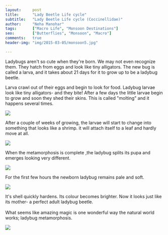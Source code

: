 ```yaml
---
layout:     post
title:      "Lady Beetle Life cycle"
subtitle:   "Lady Beetle Life cycle (Coccinellidae)"
author:     "Neha Manohar"
tags:       ["Macro Life", "Monsoon Destinations"]
seo:		["Butterflies", "Monsoon", "Macro"]
comments:   true
header-img: "img/2015-03-05/monsoon5.jpg"

---
```



<p>Ladybugs aren't so cute when they're born. We may not even recognize them. They hatch from eggs and look like tiny alligators. The new bug is called a larva, and it takes about 21 days for it to grow up to be a ladybug beetle.</p>

<p>
Larva crawl out of their eggs and begin to look for food. Ladybug larvae look like tiny alligators- and they bite! After a few days the little larvae begin to grow and soon they shed their skins. This is called "molting" and it happens several times.
</p>

<img src="{{ site.baseurl }}/img/2015-03-05/monsoon6.jpg">

<p> After a couple of weeks of growing, the larvae will start to change into something that looks like a shrimp. it will attach itself to a leaf and hardly move at all.
</p>

<img src="{{ site.baseurl }}/img/2015-03-05/monsoon2.jpg">

<p>When the metamorphosis is complete ,the ladybug splits its pupa and emerges looking very different.
</p>

<img src="{{ site.baseurl }}/img/2015-03-05/monsoon3.jpg">

<p>For the first few hours the newborn ladybug remains pale and soft.
</p>

<img src="{{ site.baseurl }}/img/2015-03-05/monsoon4.jpg">

<p>
It's shell quickly hardens. Its colour becomes brighter. Now it looks just like its mother- a perfect adult ladybug beetle.
<br><br>What seems like amazing magic is one wonderful way the natural world works; ladybug metamorphosis.
</p>

<img src="{{ site.baseurl }}/img/2015-03-05/monsoon5.jpg">

<br>

